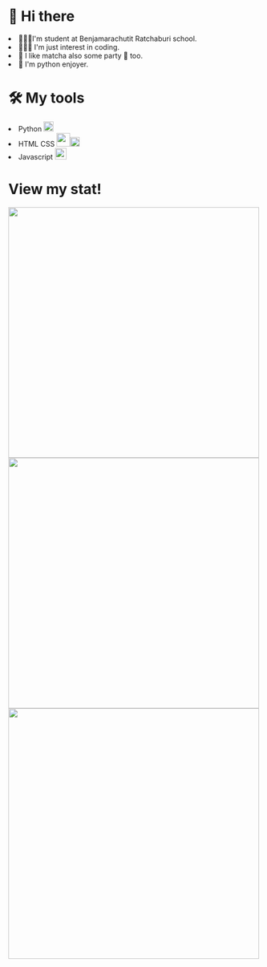 <h1>👋 Hi there</h1>

<li>🧑🏽‍🏫I'm student at Benjamarachutit Ratchaburi school.</li>
<li>👨🏽‍💻 I'm just interest in coding.</li>
<li>🍵 I like matcha also some party 🥂 too.</li>
<li>🐍 I'm python enjoyer.</li>

<h1>🛠️ My tools</h1>
<li>Python <img width="20" src="https://upload.wikimedia.org/wikipedia/commons/thumb/c/c3/Python-logo-notext.svg/1024px-Python-logo-notext.svg.png"></li>
<li>HTML CSS <img width="27"src="https://designil.com/wp-content/uploads/2021/09/4_2048px-HTML5_logo_and_wordmark.svg.png"><img width="19"                               src="https://upload.wikimedia.org/wikipedia/commons/thumb/d/d5/CSS3_logo_and_wordmark.svg/1200px-CSS3_logo_and_wordmark.svg.png"></li>
<li>Javascript <img width="23" src="http://codingthailand.com/blog/wp-content/uploads/2016/05/javascript-736400_640-246x246.png"></li>

# View my stat!
<img style="width:500px" src="https://github-readme-stats.vercel.app/api?username=Danny2Forever&show_icons=true&theme=tokyonight&card_width=650"/>
<img style="width:500px" src="https://github-readme-stats.vercel.app/api/top-langs/?username=Danny2Forever&layout=compact&card_width=445)](https://github.com/anuraghazra/github-readme-stats">
<img style="width:500px" src="https://github-readme-streak-stats.herokuapp.com/?user=Danny2Forever"/>

